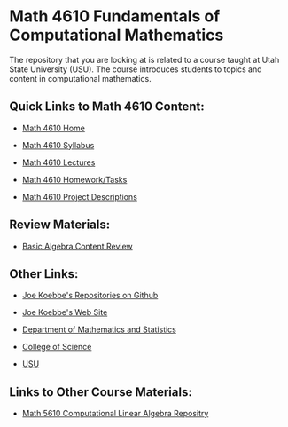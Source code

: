 # Math 4610 Fundamentals of Computational Mathematics

The repository that you are looking at is related to a course taught at Utah
State University (USU). The course introduces students to topics and content in
computational mathematics.

## Quick Links to Math 4610 Content:

* [Math 4610 Home](./README.md)

* [Math 4610 Syllabus](./syllabus/md/syllabus.md)

* [Math 4610 Lectures](./lectures/toc/md/topic_toc.md)

* [Math 4610 Homework/Tasks](./tasksheets/md/toc_tasksheets.md)

* [Math 4610 Project Descriptions](./projects/indexOfProjects.md)

## Review Materials:

* [Basic Algebra Content Review](./basicReview/algebra.html)

## Other Links:

* [Joe Koebbe's Repositories on Github](https://github.com/jvkoebbe)

* [Joe Koebbe's Web Site](https://www.math.usu.edu/~koebbe)

* [Department of Mathematics and Statistics](https://www.math.usu.edu/)

* [College of Science](https://www.usu.edu/science)

* [USU](https://www.usu.edu/)

## Links to Other Course Materials:

* [Math 5610 Computational Linear Algebra Repositry](https://jvkoebbe.github.io/math5610)
